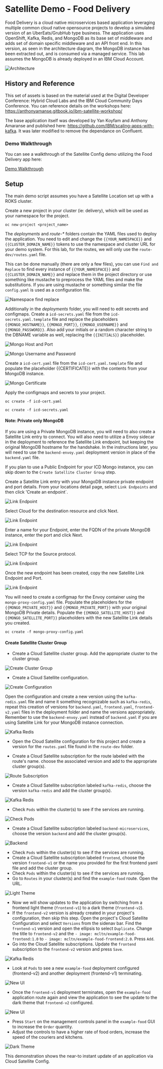 # Satellite Demo - Food Delivery

Food Delivery is a cloud native microservices based application leveraging multiple common cloud native opensource projects to develop a simulated version of an UberEats/GrubHub type business. The application uses OpenShift, Kafka, Redis, and MongoDB as its base set of middleware and adds set of domain specific middleware and an API front end. In this version, as seen in the architecture diagram, the MongoDB instance has been extracted out, and is consumed via a managed service. This lab assumes the MongoDB is already deployed in an IBM Cloud Account.

![Architecture](docs/images/satellite_architecture.png)

## History and Reference

This set of assets is based on the material used at the Digital Developer Conference: Hybrid Cloud Labs and the IBM Cloud Community Days Conference. You can reference details on the workshops here: https://anthonyamanse.gitbook.io/ibm-satellite-workshop/

The base application itself was developed by Yan Koyfam and Anthony Amaranse and published here: https://github.com/IBM/scaling-apps-with-kafka. It was later modified to remove the dependance on Confluent.

### Demo Walkthrough

You can see a walkthrough of the Satellite Config demo utilizing the Food Delivery app here: 

[Demo Walkthrough](https://ibm.box.com/s/gmp2tr21r9xszbg3t592fg8ypg43879o)

## Setup

The main demo script assumes you have a Satellite Location set up with a ROKS cluster.

Create a new project in your cluster (ie: delivery), which will be used as your namespace for the project.

`oc new-project <project_name>`

The _deployments_ and _route-*_ folders contain the YAML files used to deploy the application. You need to edit and change the `{{YOUR_NAMESPACE}}` and `{{CLUSTER_DOMAIN_NAME}}` tokens to use the namespace and cluster URL for your demo system. For this lab, for the routes, we will only use the `route-dev/routes.yaml` file.

This can be done manually (there are only a few files), you can use `Find and Replace` to find every instance of `{{YOUR_NAMESPACE}}` and `{{CLUSTER_DOMAIN_NAME}}` and replace them in the project directory or use something like mustache to preprocess the YAML files and make the substitutions. If you are using mustache or something similar the file `config.yaml` is used as a configuration file.

![Namespace find replace](docs/images/select_all_namespace_change.png)

Additionally in the _deployments_ folder, you will need to edit secrets and configmaps. Create a `icd-secrets.yaml` file from the `icd-secrets.yaml.template` file and replace the placeholders `{{MONGO_HOSTNAME}}`, `{{MONGO_PORT}}`, `{{MONGO_USERNAME}}` and `{{MONGO_PASSWORD}}`. Also add your initials or a random character string to the DBNAME variable as well, replacing the `{{INITIALS}}` placeholder.

![Mongo Host and Port](docs/images/mongo-host-port.png)

![Mongo Username and Password](docs/images/mongo-credentials.png)

Create a `icd-cert.yaml` file from the `icd-cert.yaml.template` file and populate the placeholder {{CERTIFICATE}} with the contents from your MongoDB instance.

![Mongo Certificate](docs/images/mongo-certificate.png)

Apply the configmaps and secrets to your project.

`oc create -f icd-cert.yaml`

`oc create -f icd-secrets.yaml`

#### Note: Private only MongoDB ####
If you are using a Private MongoDB instance, you will need to also create a Satellite Link entry to connect. You will also need to utilize a Envoy sidecar in the deployment to reference the Satellite Link endpoint, but keeping the original MongoDB hostname for the handshake. In the instructions later, you will need to use the `backend-envoy.yaml` deployment version in place of the `backend.yaml` file.

If you plan to use a Public Endpoint for your ICD Mongo instance, you can skip down to the `Create Satellite Cluster Group` step.

Create a Satellite Link entry with your MongoDB instance private endpoint and port details. From your locations detail page, select `Link Endpoints` and then click 'Create an endpoint`. 

![Link Endpoint](docs/images/create-endpoint-button.png)

Select Cloud for the destination resource and click Next.

![Link Endpoint](docs/images/create-endpoint-step1.png)

Enter a name for your Endpoint, enter the FQDN of the private MongoDB instance, enter the port and click Next.

![Link Endpoint](docs/images/create-endpoint-step2.png)

Select TCP for the Source protocol.

![Link Endpoint](docs/images/create-endpoint-step3.png)

Once the new endpoint has been created, copy the new Satellite Link Endpoint and Port.

![Link Endpoint](docs/images/satellite-link-endpoint.png)

You will need to create a configmap for the Envoy container using the `mongo-proxy-config.yaml` file. Populate the placeholders for the `{{MONGO_PRIVATE_HOST}}` and `{{MONGO_PRIVATE_PORT}}` with your original MongoDB Private details. Populate the `{{MONGO_SATELLITE_HOST}}` and `{{MONGO_SATELLITE_PORT}}` placeholders with the new Satellite Link details you created.

`oc create -f mongo-proxy-config.yaml`

#### Create Satellite Cluster Group

- Create a Cloud Satellite cluster group. Add the appropriate cluster to the cluster group.

![Create Cluster Group](docs/images/create_cluster_group.png)

- Create a Cloud Satellite configuration.

![Create Configuration](docs/images/create_configuration.png)

Open the configuration and create a new version using the `kafka-redis.yaml` file and name it something recognizable such as `kafka-redis`, repeat this creation of versions for `backend.yaml`, `frontend.yaml`, `frontend-v2.yaml` files in the deployment folder and name the versions appropriately. Remember to use the `backend-envoy.yaml` instead of `backend.yaml` if you are using Satellite Link for your MongoDB instance connection.

![Kafka Redis](docs/images/create-kafka-redis.png)

- Open the Cloud Satellite configuration for this project and create a version for the `routes.yaml` file found in the `route-dev` folder.

- Create a Cloud Satellite subscription for the route labeled with the route's name. choose the associated version and add to the appropriate cluster group(s).

![Route Subscription](docs/images/route_subscription.png)

- Create a Cloud Satellite subscription labeled `kafka-redis`, choose the version  `kafka-redis` and add the cluster group(s).

![Kafka Redis](docs/images/create_kmr_subscription.png)

- Check `Pods` within the cluster(s) to see if the services are running.

![Check Pods](docs/images/check_pods_kmr.png)

- Create a Cloud Satellite subscription labeled `backend-microservices`, choose the version `backend` and add the cluster group(s).

![Backend](docs/images/backend_subscription.png)

- Check `Pods` within the cluster(s) to see if the services are running.
- Create a Cloud Satellite subscription labeled `frontend`, choose the version `frontend-v1` or the name you provided for the first frontend yaml file and add the cluster group.
- Check `Pods` within the cluster(s) to see if the services are running.
- Go to `Routes` in your cluster(s) and find the `example-food` route. Open the URL.

![Light Theme](docs/images/light_theme.png)

- Now we will show updates to the application by switching from a frontend light theme (`frontend-v1`) to a dark theme (`frontend-v2`).
- If the `frontend-v2` version is already created in your project's configuration, then skip this step. Open the project's Cloud Satellite Configuration and select `Versions` from the sidenav bar. Find the `frontend-v1` version and open the ellipsis to select `Duplicate`. Change the title to `frontend-v2` and the `- image: mcltn/example-food-frontend:1.0` to `- image: mcltn/example-food-frontend:2.0`. Press `Add`.
- Go into the Cloud Satellite subscriptions. Update the `frontend` subscription to the `frontend-v2` version and press `Save`. 

![Kafka Redis](docs/images/edit_subscription.png)

- Look at `Pods` to see a new `example-food` deployment configured (frontend-v2) and another deployment (frontend-v1) terminating. 

![New UI](docs/images/new_configured_ui.png)

- Once the `frontend-v1` deployment terminates, open the `example-food` application route again and view the application to see the update to the dark theme that `frontend-v2` configured. 

![New UI](docs/images/create_subscription_prod_v2.png)

- Press `Start` on the management controls panel in the `example-food` GUI to increase the `Order` quantity.
- Adjust the controls to have a higher rate of food orders, increase the speed of the couriers and kitchens.

![Dark Theme](docs/images/dark_theme.png)

This demonstration shows the near-to instant update of an application via Cloud Satellite Config.
